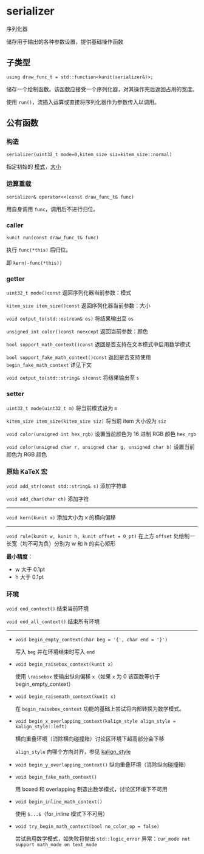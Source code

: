 # serializer

序列化器

储存用于输出的各种参数设置，提供基础操作函数

## 子类型

`using draw_func_t = std::function<kunit(serializer&)>;`

储存一个绘制函数。该函数应接受一个序列化器，对其操作完后返回占用的宽度。

使用 `run()`，流插入运算或直接将序列化器作为参数传入以调用。

## 公有函数

### 构造

`serializer(uint32_t mode=0,kitem_size siz=kitem_size::normal)`

指定初始的 [模式](../../constant/#serializer_mode-struct_enumbit_flag)，[大小](../../constant/#kitem_size-enum-class)

### 运算重载

`serializer& operator<<(const draw_func_t& func)`

用自身调用 `func`，调用后不进行归位。

### caller

`kunit run(const draw_func_t& func)` 

执行 `func(*this)` 后归位。

即 `kern(-func(*this))`

### getter

`uint32_t mode()const` 返回序列化器当前参数：模式

`kitem_size item_size()const` 返回序列化器当前参数：大小

`void output_to(std::ostream& os)` 将结果输出至 `os`

`unsigned int color()const noexcept` 返回当前参数：颜色

`bool support_math_context()const` 返回是否支持在文本模式中启用数学模式

`bool support_fake_math_context()const` 返回是否支持使用 `begin_fake_math_context` 详见下文

`void output_to(std::string& s)const` 将结果输出至 `s`

### setter

`uint32_t mode(uint32_t m)` 将当前模式设为 `m`

`kitem_size item_size(kitem_size siz)`  将当前 item 大小设为 `siz`

`void color(unsigned int hex_rgb)` 设置当前颜色为 16 进制 RGB 颜色 `hex_rgb`

`void color(unsigned char r, unsigned char g, unsigned char b)` 设置当前颜色为 RGB 颜色

### 原始 KaTeX 宏

`void add_str(const std::string& s)` 添加字符串

`void add_char(char ch)` 添加字符

---

`void kern(kunit x)` 添加大小为 x 的横向偏移

---

`void rule(kunit w, kunit h, kunit offset = 0_pt)` 在上方 `offset` 处绘制一长宽（均不可为负）分别为 w 和 h 的实心矩形

**最小精度**：

- w 大于 0.1pt
- h 大于 0.1pt

### 环境

`void end_context()` 结束当前环境

`void end_all_context()` 结束所有环境

---

- `void begin_empty_context(char beg = '{', char end = '}')`

    写入 `beg` 并在环境结束时写入 `end`

- `void begin_raisebox_context(kunit x)`

	使用 `\raisebox` 使输出纵向偏移 `x`（如果 `x` 为 0 该函数等价于 begin_empty_context）

- `void begin_raisemath_context(kunit x)`

	在 `begin_raisebox_context` 功能的基础上尝试将内部转换为数学模式。

- `void begin_x_overlapping_context(kalign_style align_style = kalign_style::left)`

	横向重叠环境（消除横向碰撞箱）讨论区环境下超高部分会下移

	`align_style` 向哪个方向对齐，参见 [kalign_style](../../constant/#kalign_style-enum-class)

- `void begin_y_overlapping_context()` 纵向重叠环境（消除纵向碰撞箱）

- `void begin_fake_math_context()`

	用 boxed 和 overlapping 制造出数学模式，讨论区环境下不可用

- `void begin_inline_math_context()`

	使用 `$...$`（for_inline 模式下不可用）

- `void try_begin_math_context(bool no_color_op = false)`

	尝试启用数学模式，如失败将抛出 `std::logic_error` 异常：`cur_mode not support math_mode on text_mode`